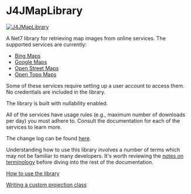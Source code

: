 # J4JMapLibrary

[![J4JMapLibrary](https://img.shields.io/nuget/v/J4JSoftware.J4JMapLibrary?style=flat-square)](https://www.nuget.org/packages/J4JSoftware.J4JMapLibrary/)

A Net7 library for retrieving map images from online services. The supported services are currently:

- [Bing Maps](https://www.bingmapsportal.com/)
- [Google Maps](https://developers.google.com/maps/documentation/maps-static/overview)
- [Open Street Maps](https://wiki.openstreetmap.org/wiki/Software_libraries)
- [Open Topo Maps](https://wiki.openstreetmap.org/wiki/OpenTopoMap)

Some of these services require setting up a user account to access them. No credentials are included in the library.

The library is built with nullability enabled.

All of the services have usage rules (e.g., maximum number of downloads per day) you must adhere to. Consult the documentation for each of the services to learn more.

The change log can be found [here](changes.md).

Understanding how to use this library involves a number of terms which may not be familiar to many developers. It's worth reviewing the [notes on terminology](terminology.md) before diving into the rest of the documentation.

[How to use the library](usage.md)

[Writing a custom projection class](custom-projection.md)
